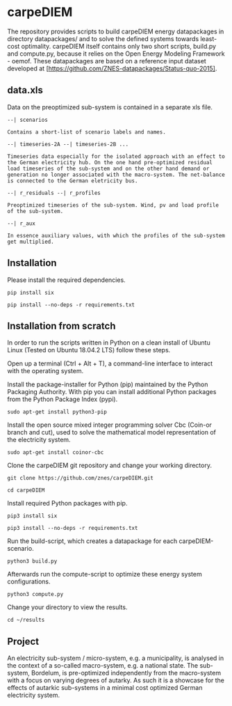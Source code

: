 # carpeDIEM

The repository provides scripts to build carpeDIEM energy datapackages in directory datapackages/ and to solve the defined systems towards least-cost optimality. carpeDIEM itself contains only two short scripts, build.py and compute.py, because it relies on the Open Energy Modeling Framework - oemof. These datapackages are based on a reference input dataset developed at [https://github.com/ZNES-datapackages/Status-quo-2015].

## data.xls

Data on the preoptimized sub-system is contained in a separate xls file.

```
--| scenarios

Contains a short-list of scenario labels and names.

--| timeseries-2A --| timeseries-2B ...

Timeseries data especially for the isolated approach with an effect to the German electricity hub. On the one hand pre-optimized residual load timeseries of the sub-system and on the other hand demand or generation no longer associated with the macro-system. The net-balance is connected to the German eletricity bus.

--| r_residuals --| r_profiles

Preoptimized timeseries of the sub-system. Wind, pv and load profile of the sub-system.

--| r_aux

In essence auxiliary values, with which the profiles of the sub-system get multiplied.

```

## Installation

Please install the required dependencies.

	pip install six

	pip install --no-deps -r requirements.txt

## Installation from scratch

In order to run the scripts written in Python on a clean install of Ubuntu Linux (Tested on Ubuntu 18.04.2 LTS) follow these steps.

Open up a terminal (Ctrl + Alt + T), a command-line interface to interact with the operating system.

Install the package-installer for Python (pip) maintained by the Python Packaging Authority. With pip you can install additional Python packages from the Python Package Index (pypi).

	sudo apt-get install python3-pip

Install the open source mixed integer programming solver Cbc (Coin-or branch and cut), used to solve the mathematical model representation of the electricity system.

	sudo apt-get install coinor-cbc

Clone the carpeDIEM git repository and change your working directory.

	git clone https://github.com/znes/carpeDIEM.git

	cd carpeDIEM

Install required Python packages with pip.

	pip3 install six

	pip3 install --no-deps -r requirements.txt

Run the build-script, which creates a datapackage for each carpeDIEM-scenario.

	python3 build.py

Afterwards run the compute-script to optimize these energy system configurations.

	python3 compute.py

Change your directory to view the results.

	cd ~/results


## Project

An electricity sub-system / micro-system, e.g. a municipality, is analysed in the context of a so-called macro-system, e.g. a national state. The sub-system, Bordelum, is pre-optimized independently from the macro-system with a focus on varying degrees of autarky. As such it is a showcase for the effects of autarkic sub-systems in a minimal cost optimized German electricity system.
